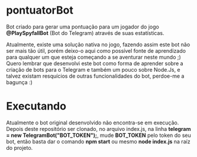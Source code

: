 # pontuatorBot
Bot criado para gerar uma pontuação para um jogador do jogo <strong>@PlaySpyfallBot</strong> (Bot do Telegram) através de suas estatísticas.

Atualmente, existe uma solução nativa no jogo, fazendo assim este bot não ser mais tão útil, porém deixo-o aqui como possível fonte de aprendizado para qualquer um que esteja começando a se aventurar neste mundo ;)
Quero lembrar que desenvolvi este bot como forma de aprender sobre a criação de bots para o Telegram e também um pouco sobre Node.Js, e talvez existam resquícios de outras funcionalidades do bot, perdoe-me a bagunça :)

# Executando
Atualmente o bot original desenvolvido não encontra-se em execução. Depois deste repositório ser clonado, no arquivo index.js, na linha <strong>telegram = new TelegramBot("BOT_TOKEN");</strong>, mude <strong>BOT_TOKEN</strong> pelo token do seu bot, então basta dar o comando <strong>npm start</strong> ou mesmo <strong>node index.js</strong> na raíz do projeto.
